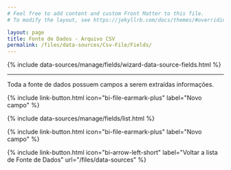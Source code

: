 ```yaml
---
# Feel free to add content and custom Front Matter to this file.
# To modify the layout, see https://jekyllrb.com/docs/themes/#overriding-theme-defaults

layout: page
title: Fonte de Dados - Arquivo CSV
permalink: /files/data-sources/Csv-File/Fields/
---
```


{% include data-sources/manage/fields/wizard-data-source-fields.html %}

---

Toda a fonte de dados possuem campos a serem extraídas informações.

{% include link-button.html icon="bi-file-earmark-plus" label="Novo campo" %}

<div class="tab-content py-3" id="data-source-configuration-tabs">
    <div class="tab-pane fade show active" id="basic-info" role="tabpanel" aria-labelledby="basic-info-tab">
        {% include data-sources/manage/fields/list.html %}
    </div>
</div>

{% include link-button.html icon="bi-file-earmark-plus" label="Novo campo" %}

{% include link-button.html icon="bi-arrow-left-short" label="Voltar a lista de Fonte de Dados" url="/files/data-sources" %}
